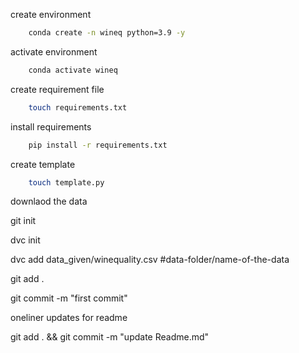 create environment

```bash
    conda create -n wineq python=3.9 -y
```

activate environment

```bash
    conda activate wineq
```

create requirement file

```bash
    touch requirements.txt
```

install requirements

```bash
    pip install -r requirements.txt
```

create template

```bash
    touch template.py
```

downlaod the data

git init

dvc init

dvc add data_given/winequality.csv #data-folder/name-of-the-data

git add .

git commit -m "first commit"

oneliner updates for readme

git add . && git commit -m "update Readme.md"
